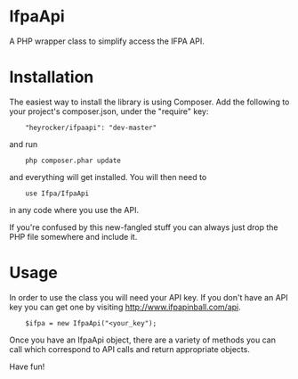 IfpaApi
=======

A PHP wrapper class to simplify access the IFPA API.

Installation
============

The easiest way to install the library is using Composer. Add the following to your project's composer.json, under the "require" key:

		"heyrocker/ifpaapi": "dev-master"

and run

		php composer.phar update

and everything will get installed. You will then need to

		use Ifpa/IfpaApi

in any code where you use the API.

If you're confused by this new-fangled stuff you can always just drop the PHP file somewhere and include it.

Usage
=====

In order to use the class you will need your API key. If you don't have an API key you can get one by visiting http://www.ifpapinball.com/api.

		$ifpa = new IfpaApi("<your_key");

Once you have an IfpaApi object, there are a variety of methods you can call which correspond to API calls and return appropriate objects.

Have fun!

